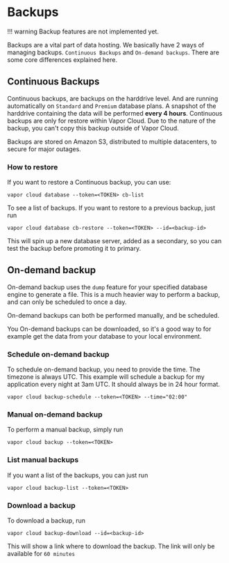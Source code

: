 # Backups

!!! warning
    Backup features are not implemented yet.

Backups are a vital part of data hosting. We basically have 2 ways of managing backups. `Continuous Backups` and `On-demand backups`. There are some core differences explained here.

## Continuous Backups

Continuous backups, are backups on the harddrive level. And are running automatically on `Standard` and `Premium` database plans. A snapshot of the harddrive containing the data will be performed **every 4 hours**. Continuous backups are only for restore within Vapor Cloud. Due to the nature of the backup, you can't copy this backup outside of Vapor Cloud.

Backups are stored on Amazon S3, distributed to multiple datacenters, to secure for major outages.

### How to restore

If you want to restore a Continuous backup, you can use:

```
vapor cloud database --token=<TOKEN> cb-list
```

To see a list of backups. If you want to restore to a previous backup, just run

```
vapor cloud database cb-restore --token=<TOKEN> --id=<backup-id>
```

This will spin up a new database server, added as a secondary, so you can test the backup before promoting it to primary.

## On-demand backup

On-demand backup uses the `dump` feature for your specified database engine to generate a file. This is a much heavier way to perform a backup, and can only be scheduled to once a day.

On-demand backups can both be performed manually, and be scheduled.

You On-demand backups can be downloaded, so it's a good way to for example get the data from your database to your local environment.

### Schedule on-demand backup

To schedule on-demand backup, you need to provide the time. The timezone is always UTC. This example will schedule a backup for my application every night at 3am UTC. It should always be in 24 hour format.

```
vapor cloud backup-schedule --token=<TOKEN> --time="02:00"
```

### Manual on-demand backup

To perform a manual backup, simply run

```
vapor cloud backup --token=<TOKEN>
```

### List manual backups

If you want a list of the backups, you can just run

```
vapor cloud backup-list --token=<TOKEN>
```

### Download a backup

To download a backup, run

```
vapor cloud backup-download --id=<backup-id>
```

This will show a link where to download the backup. The link will only be available for `60 minutes`
